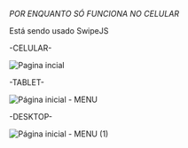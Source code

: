 *POR ENQUANTO SÓ FUNCIONA NO CELULAR*

Está sendo usado SwipeJS

-CELULAR-

![Pagina incial](https://user-images.githubusercontent.com/100418456/198199390-e1e81334-2396-4382-903e-8e3218e4c5f8.png)

-TABLET-

![Página inicial - MENU](https://user-images.githubusercontent.com/100418456/198682511-d17f8b21-728e-4280-83a4-ad6de7d32e77.png)

-DESKTOP-

![Página inicial - MENU (1)](https://user-images.githubusercontent.com/100418456/198682660-fc7eb6d6-d0da-4555-b6a8-40661e663ece.png)
